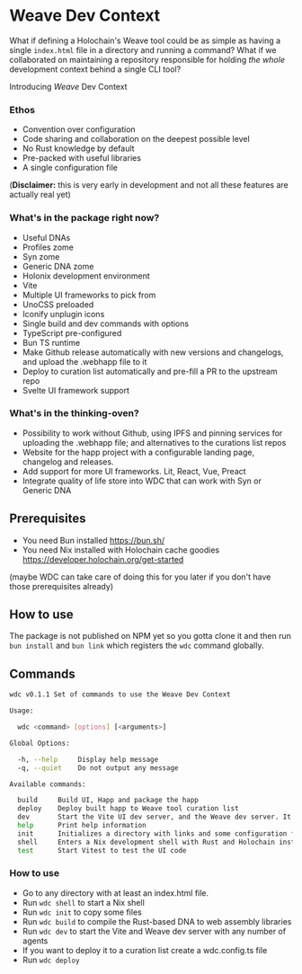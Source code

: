 # Weave Dev Context

What if defining a Holochain's Weave tool could be as simple as having a single `index.html` file in a directory and running a command?
What if we collaborated on maintaining a repository responsible for holding *the whole* development context behind a single CLI tool?

Introducing *Weave* Dev Context

### Ethos

- Convention over configuration
- Code sharing and collaboration on the deepest possible level
- No Rust knowledge by default
- Pre-packed with useful libraries
- A single configuration file

(**Disclaimer:** this is very early in development and not all these features are actually real yet)

### What's in the package right now?
- Useful DNAs
 - Profiles zome
 - Syn zome
 - Generic DNA zome
- Holonix development environment
- Vite
 - Multiple UI frameworks to pick from
 - UnoCSS preloaded
 - Iconify unplugin icons
- Single build and dev commands with options
- TypeScript pre-configured
- Bun TS runtime
- Make Github release automatically with new versions and changelogs, and upload the .webhapp file to it
- Deploy to curation list automatically and pre-fill a PR to the upstream repo
- Svelte UI framework support

### What's in the thinking-oven?

- Possibility to work without Github, using IPFS and pinning services for uploading the .webhapp file; and alternatives to the curations list repos
- Website for the happ project with a configurable landing page, changelog and releases.
- Add support for more UI frameworks. Lit, React, Vue, Preact
- Integrate quality of life store into WDC that can work with Syn or Generic DNA


## Prerequisites

- You need Bun installed https://bun.sh/
- You need Nix installed with Holochain cache goodies https://developer.holochain.org/get-started

(maybe WDC can take care of doing this for you later if you don't have those prerequisites already)

## How to use

The package is not published on NPM yet so you gotta clone it and then run `bun install` and `bun link` which registers the `wdc` command globally.

## Commands

```bash
wdc v0.1.1 Set of commands to use the Weave Dev Context

Usage:

  wdc <command> [options] [<arguments>]

Global Options:

  -h, --help     Display help message
  -q, --quiet    Do not output any message

Available commands:

  build     Build UI, Happ and package the happ
  deploy    Deploy built happ to Weave tool curation list
  dev       Start the Vite UI dev server, and the Weave dev server. It uses the compiled happ files, so make sure you run the build command at least once.
  help      Print help information
  init      Initializes a directory with links and some configuration files
  shell     Enters a Nix development shell with Rust and Holochain installed
  test      Start Vitest to test the UI code
```

### How to use

- Go to any directory with at least an index.html file.
- Run `wdc shell` to start a Nix shell
- Run `wdc init` to copy some files
- Run `wdc build` to compile the Rust-based DNA to web assembly libraries
- Run `wdc dev` to start the Vite and Weave dev server with any number of agents
- If you want to deploy it to a curation list create a wdc.config.ts file
- Run `wdc deploy`
